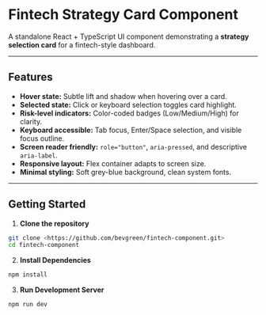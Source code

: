 # Fintech Strategy Card Component

A standalone React + TypeScript UI component demonstrating a **strategy selection card** for a fintech-style dashboard.

---

## Features

- **Hover state:** Subtle lift and shadow when hovering over a card.
- **Selected state:** Click or keyboard selection toggles card highlight.
- **Risk-level indicators:** Color-coded badges (Low/Medium/High) for clarity.
- **Keyboard accessible:** Tab focus, Enter/Space selection, and visible focus outline.
- **Screen reader friendly:** `role="button"`, `aria-pressed`, and descriptive `aria-label`.
- **Responsive layout:** Flex container adapts to screen size.
- **Minimal styling:** Soft grey-blue background, clean system fonts.

---

## Getting Started

1. **Clone the repository**

```bash
git clone <https://github.com/bevgreen/fintech-component.git>
cd fintech-component
```
2. **Install Dependencies**
```bash
npm install
```
3. **Run Development Server**
```bash
npm run dev
```
